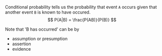 Conditional probability tells us the probability that event `A` occurs given that another event `B` is known to have occured.
$$
P(A|B) = \frac{P(AB)}{P(B)}
$$

Note that 'B has occurred' can be by
- assumption or presumption
- assertion
- evidence
